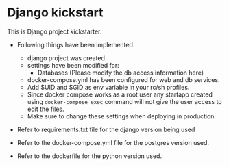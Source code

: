 # Django kickstart

This is Django project kickstarter.

- Following things have been implemented.

  - django project was created.
  - settings have been modified for:
    - Databases (Please modify the db access information here)
  - docker-compose.yml has been configured for web and db services.
  - Add $UID and $GID as env variable in your rc/sh profiles.
  - Since docker compose works as a root user any startapp created using `docker-compose exec`
  command will not give the user access to edit the files.
  - Make sure to change these settings when deploying in production.

- Refer to requirements.txt file for the django version being used

- Refer to the docker-compose.yml file for the postgres version used.

- Refer to the dockerfile for the python version used.
